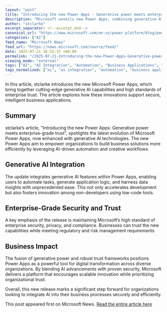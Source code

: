 ```yaml
---
layout: "post"
title: "Introducing the new Power Apps - Generative power meets enterprise-grade trust"
description: "Microsoft unveils new Power Apps, combining generative AI features with enterprise-grade security and trust for business application development."
author: "stclarke"
excerpt_separator: <!--excerpt_end-->
canonical_url: "https://www.microsoft.com/en-us/power-platform/blog/power-apps/introducing-the-new-power-apps-generative-power-meets-enterprise-grade-trust/"
categories: ["AI"]
feed_name: "Microsoft News"
feed_url: "https://news.microsoft.com/source/feed/"
date: 2025-07-21 16:52:37 +00:00
permalink: "/2025-07-21-Introducing-the-new-Power-Apps-Generative-power-meets-enterprise-grade-trust.html"
viewing_mode: "external"
tags: ["AI", "AI Integration", "Automation", "Business Applications", "Company News", "Enterprise Trust", "Generative AI", "Low Code", "Microsoft", "News", "Power Apps", "Power Platform"]
tags_normalized: ["ai", "ai integration", "automation", "business applications", "company news", "enterprise trust", "generative ai", "low code", "microsoft", "news", "power apps", "power platform"]
---
```


In this article, stclarke introduces the new Microsoft Power Apps, which bring together cutting-edge generative AI capabilities and high standards of enterprise trust. The article explores how these innovations support secure, intelligent business applications.<!--excerpt_end-->

## Summary

stclarke’s article, "Introducing the new Power Apps: Generative power meets enterprise-grade trust", spotlights the latest evolution of Microsoft Power Apps, now enhanced with generative AI technologies. The new Power Apps aim to empower organizations to build business solutions more efficiently by leveraging AI-driven automation and creative workflows.

## Generative AI Integration

The update integrates generative AI features within Power Apps, enabling users to automate tasks, generate application logic, and harness data insights with unprecedented ease. This not only accelerates development but also fosters innovation among non-developers using low-code tools.

## Enterprise-Grade Security and Trust

A key emphasis of the release is maintaining Microsoft’s high standard of enterprise security, privacy, and compliance. Businesses can trust the new capabilities while meeting regulatory and risk management requirements

## Business Impact

The fusion of generative power and robust trust frameworks positions Power Apps as a powerful tool for digital transformation across diverse organizations. By blending AI advancements with proven security, Microsoft delivers a platform that encourages scalable innovation while prioritizing organizational trust.

Overall, this new release marks a significant step forward for organizations looking to integrate AI into their business processes securely and efficiently.

This post appeared first on Microsoft News. [Read the entire article here](https://www.microsoft.com/en-us/power-platform/blog/power-apps/introducing-the-new-power-apps-generative-power-meets-enterprise-grade-trust/)

